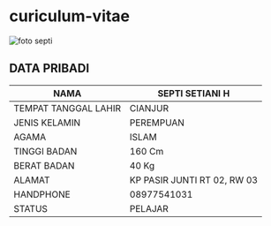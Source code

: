 # curiculum-vitae

![foto septi](https://instagram.fbdo9-1.fna.fbcdn.net/v/t51.2885-19/s150x150/117811879_312423923354925_846025796171053893_n.jpg?_nc_ht=instagram.fbdo9-1.fna.fbcdn.net&_nc_cat=109&_nc_ohc=7YafNOIx3tkAX_tGjKI&oh=41d341abfdf5bc89bed59df683f80aa6&oe=5FBBB3FB)

## DATA PRIBADI
|NAMA|SEPTI SETIANI H|
|------|------|
|TEMPAT TANGGAL LAHIR|CIANJUR|
|JENIS KELAMIN|PEREMPUAN|
|AGAMA|ISLAM|
|TINGGI BADAN|160 Cm|
|BERAT BADAN|40 Kg|
|ALAMAT|KP PASIR JUNTI RT 02, RW 03|
|HANDPHONE|08977541031|
|STATUS|PELAJAR|
